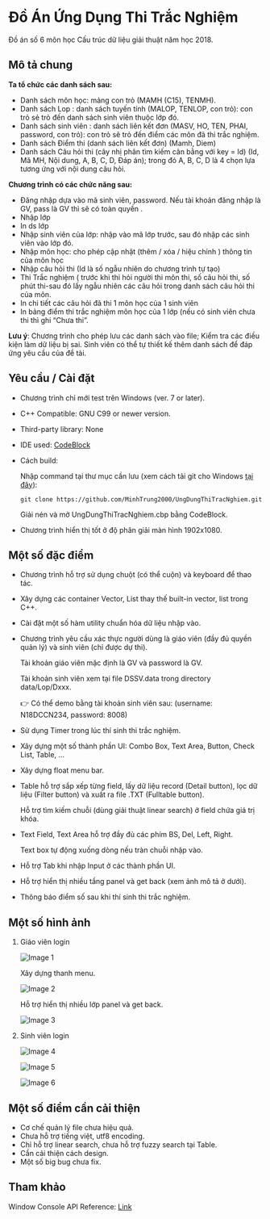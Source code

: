 # Đồ Án Ứng Dụng Thi Trắc Nghiệm

Đồ án số 6 môn học Cấu trúc dữ liệu giải thuật năm học 2018.

## Mô tả chung

**Ta tổ chức các danh sách sau:**

- Danh sách môn học: mảng con trỏ (MAMH (C15), TENMH).
- Danh sách Lop : danh sách tuyến tính (MALOP, TENLOP, con trỏ): con trỏ sẻ trỏ đến danh sách sinh viên thuộc lớp đó.
- Danh sách sinh viên : danh sách liên kết đơn (MASV, HO, TEN, PHAI, password, con trỏ): con trỏ sẽ trỏ đến điểm các môn đã thi trắc nghiệm.
- Danh sách Điểm thi (danh sách liên kết đơn) (Mamh, Diem)
- Danh sách Câu hỏi thi (cây nhị phân tìm kiếm cân bằng với key = Id) (Id, Mă MH, Nội dung, A, B, C, D, Đáp án); trong đó A, B, C, D là 4 chọn lựa tương ứng với nội dung câu hỏi.

**Chương trình có các chức năng sau:**

- Đăng nhập dựa vào mã sinh viên, password. Nếu tài khoản đăng nhập là GV, pass là GV thì sẽ có toàn quyền .
- Nhập lớp
- In ds lớp
- Nhập sinh viên của lớp: nhập vào mã lớp trước, sau đó nhập các sinh viên vào lớp đó.
- Nhập môn học: cho phép cập nhật (thêm / xóa / hiệu chỉnh ) thông tin của môn học
- Nhập câu hỏi thi (Id là số ngẫu nhiên do chương trình tự tạo)
- Thi Trắc nghiệm ( trước khi thi hỏi người thi môn thi, số câu hỏi thi, số phút thi-sau đó lấy ngẫu nhiên các câu hỏi trong danh sách câu hỏi thi của môn.
- In chi tiết các câu hỏi đã thi 1 môn học của 1 sinh viên
- In bảng điểm thi trắc nghiệm môn học của 1 lớp (nếu có sinh viên chưa thi thì ghi “Chưa thi”.

**Lưu ý**: Chương trình cho phép lưu các danh sách vào file; Kiểm tra các điều kiện làm dữ liệu bị sai. Sinh viên có thể tự thiết kế thêm danh sách để đáp ứng yêu cầu của đề tài.

## Yêu cầu / Cài đặt

- Chương trình chỉ mới test trên Windows (ver. 7 or later).
- C++ Compatible: GNU C99 or newer version.
- Third-party library: None
- IDE used: [CodeBlock](https://www.codeblocks.org/)
- Cách build:

    Nhập command tại thư mục cần lưu (xem cách tải git cho Windows [tại đây](https://git-scm.com/downloads)):

    ```
    git clone https://github.com/MinhTrung2000/UngDungThiTracNghiem.git
    ```

    Giải nén và mở UngDungThiTracNghiem.cbp bằng CodeBlock.

- Chương trình hiển thị tốt ở độ phân giải màn hình 1902x1080.

## Một số đặc điểm

- Chương trình hỗ trợ sử dụng chuột (có thể cuộn) và keyboard để thao tác.
- Xây dựng các container Vector, List thay thế built-in vector, list trong C++.
- Cài đặt một số hàm utility chuẩn hóa dữ liệu nhập vào.
- Chương trình yêu cầu xác thực người dùng là giáo viên (đầy đủ quyền quản lý) và sinh viên (chỉ được dự thi).

    Tài khoản giáo viên mặc định là GV và password là GV.

    Tài khoản sinh viên xem tại file DSSV.data trong directory data/Lop/Dxxx.

    👉 Có thể demo bằng tài khoản sinh viên sau: (username: N18DCCN234, password: 8008)

- Sử dụng Timer trong lúc thí sinh thi trắc nghiệm.
- Xây dựng một số thành phần UI: Combo Box, Text Area, Button, Check List, Table, ...
- Xây dựng float menu bar.
- Table hỗ trợ sắp xếp từng field, lấy dữ liệu record (Detail button), lọc dữ liệu (Filter button) và xuất ra file .TXT (Fulltable button).

    Hỗ trợ tìm kiếm chuỗi (dùng giải thuật linear search) ở field chứa giá trị khóa.

- Text Field, Text Area hỗ trợ đầy đủ các phím BS, Del, Left, Right.

    Text box tự động xuống dòng nếu tràn chuỗi nhập vào.

- Hỗ trợ Tab khi nhập Input ở các thành phần UI.
- Hỗ trợ hiển thị nhiều tầng panel và get back (xem ảnh mô tả ở dưới).
- Thông báo điểm số sau khi thí sinh thi trắc nghiệm.

## Một số hình ảnh

1. Giáo viên login

    ![Image 1](image/img1.png)

    Xây dựng thanh menu.

    ![Image 2](image/img2.png)

    Hỗ trợ hiển thị nhiều lớp panel và get back.

    ![Image 3](image/img3.png)

1. Sinh viên login

    ![Image 4](image/img4.png)

    ![Image 5](image/img5.png)

    ![Image 6](image/img6.png)

## Một số điểm cần cải thiện

- Cơ chế quản lý file chưa hiệu quả.
- Chưa hỗ trợ tiếng việt, utf8 encoding.
- Chỉ hỗ trợ linear search, chưa hỗ trợ fuzzy search tại Table.
- Cần cải thiện cách design.
- Một số big bug chưa fix.

## Tham khảo

Window Console API Reference: [Link](https://docs.microsoft.com/en-us/windows/console/console-reference)
